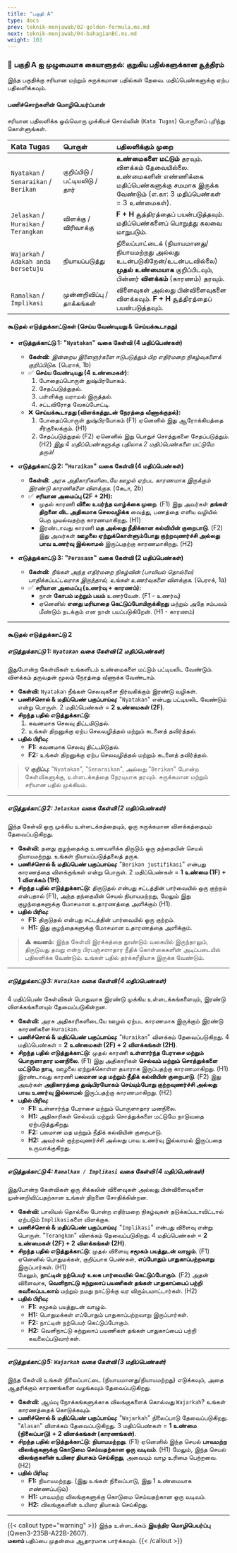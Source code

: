 ```yaml
---
title: "பகுதி A"
type: docs
prev: teknik-menjawab/02-golden-formula.ms.md
next: teknik-menjawab/04-bahagianBC.ms.md
weight: 103
---
```

### 🎯 **பகுதி A ஐ முழுமையாக கையாளுதல்: குறுகிய பதில்களுக்கான சூத்திரம்**

இந்த பகுதிக்கு சரியான மற்றும் சுருக்கமான பதில்கள் தேவை. மதிப்பெண்களுக்கு ஏற்ப பதிலளிக்கவும்.

#### **பணிச்சொற்களின் மொழிபெயர்ப்பான்**

சரியான பதிலளிக்க ஒவ்வொரு முக்கியச் சொல்லின் (`Kata Tugas`) பொருளைப் புரிந்து கொள்ளுங்கள்.

| Kata Tugas | பொருள் | பதிலளிக்கும் முறை |
| :--- | :--- | :--- |
| `Nyatakan` / `Senaraikan` / `Berikan` | குறிப்பிடு / பட்டியலிடு / தார் | **உண்மைகளை மட்டும்** தரவும். விளக்கம் தேவையில்லை. உண்மைகளின் எண்ணிக்கை மதிப்பெண்களுக்கு சமமாக இருக்க வேண்டும் (எ.கா: 3 மதிப்பெண்கள் = 3 உண்மைகள்). |
| `Jelaskan` / `Huraikan` / `Terangkan` | விளக்கு / விரிவாக்கு | **F + H** சூத்திரத்தைப் பயன்படுத்தவும். மதிப்பெண்களைப் பொறுத்து கலவை மாறுபடும். |
| `Wajarkah` / `Adakah anda bersetuju` | நியாயப்படுத்து | நிலைப்பாட்டைக் (நியாயமானது/நியாயமற்றது அல்லது உடன்படுகிறேன்/உடன்படவில்லை) **முதல் உண்மையாக** குறிப்பிடவும், பின்னர் **விளக்கம்** (காரணம்) தரவும். |
| `Ramalkan` / `Implikasi` | முன்னறிவிப்பு / தாக்கங்கள் | விளைவுகள் அல்லது பின்விளைவுகளை விளக்கவும். **F + H** சூத்திரத்தைப் பயன்படுத்தவும். |

#### **கூடுதல் எடுத்துக்காட்டுகள் (செய்ய வேண்டியது & செய்யக்கூடாதது)**

* **எடுத்துக்காட்டு 1: "`Nyatakan`" வகை கேள்வி (4 மதிப்பெண்கள்)**
    * **கேள்வி:** *இன்றைய இளைஞர்களை ஈடுபடுத்தும் பிற எதிர்மறை நிகழ்வுகளைக் குறிப்பிடுக.* (பெராக், 1b)
    * ✅ **செய்ய வேண்டியது (4 உண்மைகள்):**
        1.  போதைப்பொருள் துஷ்பிரயோகம்.
        2.  சேதப்படுத்துதல்.
        3.  பள்ளிக்கு வராமல் இருத்தல்.
        4.  சட்டவிரோத வேகப்போட்டி.
    * ❌ **செய்யக்கூடாதது (விளக்கத்துடன் நேரத்தை வீணாக்குதல்):**
        1.  போதைப்பொருள் துஷ்பிரயோகம் (F1) ஏனெனில் இது ஆரோக்கியத்தை சீர்குலைக்கும். (H1)
        2.  சேதப்படுத்துதல் (F2) ஏனெனில் இது பொதுச் சொத்துகளை சேதப்படுத்தும். (H2)
        *இது 4 மதிப்பெண்களுக்கு பதிலாக 2 மதிப்பெண்களை மட்டுமே தரும்!*

* **எடுத்துக்காட்டு 2: "`Huraikan`" வகை கேள்வி (4 மதிப்பெண்கள்)**
    * **கேள்வி:** *அரசு அதிகாரிகளிடையே ஊழல் ஏற்பட காரணமாக இருக்கும் இரண்டு காரணிகளை விளக்குக.* (கேடா, 2b)
    * ✅ **சரியான அமைப்பு (2F + 2H):**
        * முதல் காரணி **விலை உயர்ந்த வாழ்க்கை முறை**. (F1) இது அவர்கள் **தங்கள் திறனை விட அதிகமாக செலவழிக்க** வைத்து, பணத்தை எளிய வழியில் பெற முயல்வதற்கு காரணமாகிறது. (H1)
        * இரண்டாவது காரணி **மத அல்லது நீதிக்கான கல்வியின் குறைபாடு**. (F2) இது அவர்கள் **ஊழலை ஏற்றுக்கொள்ளும்போது குற்றவுணர்ச்சி அல்லது பாவ உணர்வு இல்லாமல்** இருப்பதற்கு காரணமாகிறது. (H2)

* **எடுத்துக்காட்டு 3: "`Perasaan`" வகை கேள்வி (2 மதிப்பெண்கள்)**
    * **கேள்வி:** *நீங்கள் அந்த எதிர்மறை நிகழ்வின் (பாலியல் தொல்லை) பாதிக்கப்பட்டவராக இருந்தால், உங்கள் உணர்வுகளை விளக்குக.* (பெராக், 1a)
    * ✅ **சரியான அமைப்பு (உணர்வு + காரணம்):**
        * நான் **கோபம் மற்றும் பயம்** உணர்வேன். (F1 - உணர்வு)
        * ஏனெனில் **எனது மரியாதை கெட்டுப்போயிருக்கிறது** மற்றும் அதே சம்பவம் மீண்டும் நடக்கும் என நான் பயப்படுகிறேன். (H1 - காரணம்)

---
#### கூடுதல் எடுத்துக்காட்டு 2

##### **எடுத்துக்காட்டு 1: `Nyatakan` வகை கேள்வி (2 மதிப்பெண்கள்)**

இதுபோன்ற கேள்விகள் உங்களிடம் உண்மைகளை மட்டும் பட்டியலிட வேண்டும். விளக்கம் தருவதன் மூலம் நேரத்தை வீணாக்க வேண்டாம்.

* **கேள்வி:** `Nyatakan` நீங்கள் செலவுகளை நிர்வகிக்கும் இரண்டு வழிகள்.
* **பணிச்சொல் & மதிப்பெண் பகுப்பாய்வு:** "`Nyatakan`" என்பது பட்டியலிட வேண்டும் என்று பொருள். 2 மதிப்பெண்கள் = **2 உண்மைகள் (2F)**.
* **சிறந்த பதில் எடுத்துக்காட்டு:**
    1.  கவனமாக செலவு திட்டமிடுதல்.
    2.  உங்கள் திறனுக்கு ஏற்ப செலவழித்தல் மற்றும் கடனைத் தவிர்த்தல்.
* **பதில் பிரிவு:**
    * **F1:** கவனமாக செலவு திட்டமிடுதல்.
    * **F2:** உங்கள் திறனுக்கு ஏற்ப செலவழித்தல் மற்றும் கடனைத் தவிர்த்தல்.

> **💡 குறிப்பு:** "`Nyatakan`", "`Senaraikan`", அல்லது "`Berikan`" போன்ற கேள்விகளுக்கு, உள்ளடக்கத்தை நேரடியாக தரவும். சுருக்கமான மற்றும் சரியான பதில் முக்கியம்.

---

##### **எடுத்துக்காட்டு 2: `Jelaskan` வகை கேள்வி (2 மதிப்பெண்கள்)**

இந்த கேள்வி ஒரு முக்கிய உள்ளடக்கத்தையும், ஒரு சுருக்கமான விளக்கத்தையும் தேவைப்படுகிறது.

* **கேள்வி:** தனது குழந்தைக்கு உணவளிக்க திருடும் ஒரு தந்தையின் செயல் நியாயமற்றது. உங்கள் நியாயப்படுத்தலைத் தருக.
* **பணிச்சொல் & மதிப்பெண் பகுப்பாய்வு:** "`Berikan justifikasi`" என்பது காரணத்தை விளக்குங்கள் என்று பொருள். 2 மதிப்பெண்கள் = **1 உண்மை (1F) + 1 விளக்கம் (1H)**.
* **சிறந்த பதில் எடுத்துக்காட்டு:**
    திருடுதல் என்பது சட்டத்தின் பார்வையில் ஒரு குற்றம் என்பதால் (F1), அந்த தந்தையின் செயல் நியாயமற்றது, மேலும் இது குழந்தைகளுக்கு மோசமான உதாரணத்தை அளிக்கும் (H1).
* **பதில் பிரிவு:**
    * **F1:** திருடுதல் என்பது சட்டத்தின் பார்வையில் ஒரு குற்றம்.
    * **H1:** இது குழந்தைகளுக்கு மோசமான உதாரணத்தை அளிக்கும்.

> **⚠️ கவனம்:** இந்த கேள்வி இரக்கத்தை தூண்டும் வகையில் இருந்தாலும், திருடுவது தவறு என்ற பிரபஞ்சளாதார நீதிக் கொள்கைகளின் அடிப்படையில் பதிலளிக்க வேண்டும். உங்கள் பதில் தர்க்கரீதியாக இருக்க வேண்டும்.

---

##### **எடுத்துக்காட்டு 3: `Huraikan` வகை கேள்வி (4 மதிப்பெண்கள்)**

4 மதிப்பெண் கேள்விகள் பொதுவாக இரண்டு முக்கிய உள்ளடக்கங்களையும், இரண்டு விளக்கங்களையும் தேவைப்படுகின்றன.

* **கேள்வி:** அரசு அதிகாரிகளிடையே ஊழல் ஏற்பட காரணமாக இருக்கும் இரண்டு காரணிகளை `Huraikan`.
* **பணிச்சொல் & மதிப்பெண் பகுப்பாய்வு:** "`Huraikan`" விளக்கம் தேவைப்படுகிறது. 4 மதிப்பெண்கள் = **2 உண்மைகள் (2F) + 2 விளக்கங்கள் (2H)**.
* **சிறந்த பதில் எடுத்துக்காட்டு:**
    முதல் காரணி **உள்ளார்ந்த பேராசை மற்றும் பொருளாதார மனநிலை**. (F1) இது அதிகாரிகள் **செல்வம் மற்றும் சொத்துக்களை மட்டுமே நாடி**, ஊழலை ஏற்றுக்கொள்ள தயாராக இருப்பதற்கு காரணமாகிறது. (H1)  
    இரண்டாவது காரணி **பலமான மத மற்றும் நீதிக் கல்வியின் குறைபாடு**. (F2) இது அவர்கள் **அதிகாரத்தை துஷ்பிரயோகம் செய்யும்போது குற்றவுணர்ச்சி அல்லது பாவ உணர்வு இல்லாமல்** இருப்பதற்கு காரணமாகிறது. (H2)
* **பதில் பிரிவு:**
    * **F1:** உள்ளார்ந்த பேராசை மற்றும் பொருளாதார மனநிலை.
    * **H1:** அதிகாரிகள் செல்வம் மற்றும் சொத்துக்களை மட்டுமே நாடுவதை ஏற்படுத்துகிறது.
    * **F2:** பலமான மத மற்றும் நீதிக் கல்வியின் குறைபாடு.
    * **H2:** அவர்கள் குற்றவுணர்ச்சி அல்லது பாவ உணர்வு இல்லாமல் இருப்பதை உருவாக்குகிறது.

---

##### **எடுத்துக்காட்டு 4: `Ramalkan / Implikasi` வகை கேள்வி (4 மதிப்பெண்கள்)**

இதுபோன்ற கேள்விகள் ஒரு சிக்கலின் விளைவுகள் அல்லது பின்விளைவுகளை முன்னறிவிப்பதற்கான உங்கள் திறனை சோதிக்கின்றன.

* **கேள்வி:** பாலியல் தொல்லை போன்ற எதிர்மறை நிகழ்வுகள் தடுக்கப்படாவிட்டால் ஏற்படும் `Implikasi`களை விளக்குக.
* **பணிச்சொல் & மதிப்பெண் பகுப்பாய்வு:** "`Implikasi`" என்பது விளைவு என்று பொருள். "`Terangkan`" விளக்கம் தேவைப்படுகிறது. 4 மதிப்பெண்கள் = **2 உண்மைகள் (2F) + 2 விளக்கங்கள் (2H)**.
* **சிறந்த பதில் எடுத்துக்காட்டு:**
    முதல் விளைவு **சமூகம் பயத்துடன் வாழும்**. (F1) ஏனெனில் பொதுமக்கள், குறிப்பாக பெண்கள், **எப்போதும் பாதுகாப்பற்றவாறு** இருப்பார்கள். (H1)  
    மேலும், **நாட்டின் நற்பெயர் உலக பார்வையில் கெட்டுப்போகும்**. (F2) அதன் விளைவாக, **வெளிநாட்டு சுற்றுலாப் பயணிகள் தங்கள் பாதுகாப்பைப் பற்றி கவலைப்படலாம்** மற்றும் நமது நாட்டுக்கு வர விரும்பமாட்டார்கள். (H2)
* **பதில் பிரிவு:**
    * **F1:** சமூகம் பயத்துடன் வாழும்.
    * **H1:** பொதுமக்கள் எப்போதும் பாதுகாப்பற்றவாறு இருப்பார்கள்.
    * **F2:** நாட்டின் நற்பெயர் கெட்டுப்போகும்.
    * **H2:** வெளிநாட்டு சுற்றுலாப் பயணிகள் தங்கள் பாதுகாப்பைப் பற்றி கவலைப்படுவார்கள்.

---

##### **எடுத்துக்காட்டு 5: `Wajarkah` வகை கேள்வி (3 மதிப்பெண்கள்)**

இந்த கேள்வி உங்கள் நிலைப்பாட்டை (நியாயமானது/நியாயமற்றது) எடுக்கவும், அதை ஆதரிக்கும் காரணங்களை வழங்கவும் தேவைப்படுகிறது.

* **கேள்வி:** ஆய்வு நோக்கங்களுக்காக விலங்குகளைக் கொல்வது `Wajarkah`? உங்கள் காரணத்தைக் கொடுக்கவும்.
* **பணிச்சொல் & மதிப்பெண் பகுப்பாய்வு:** "`Wajarkah`" நிலைப்பாடு தேவைப்படுகிறது. "`Alasan`" விளக்கம் தேவைப்படுகிறது. 3 மதிப்பெண்கள் = **1 உண்மை (நிலைப்பாடு) + 2 விளக்கங்கள் (காரணங்கள்)**.
* **சிறந்த பதில் எடுத்துக்காட்டு:**
    **நியாயமற்றது.** (F1) ஏனெனில் இந்த செயல் **பாவமற்ற விலங்குகளுக்கு கொடுமை செய்வதற்கான ஒரு வடிவம்**. (H1) மேலும், இந்த செயல் **விலங்குகளின் உயிரை தியாகம் செய்கிறது**, அவையும் வாழ உரிமை பெற்றவை. (H2)
* **பதில் பிரிவு:**
    * **F1:** நியாயமற்றது. (இது உங்கள் நிலைப்பாடு, இது 1 உண்மையாக எண்ணப்படும்)
    * **H1:** பாவமற்ற விலங்குகளுக்கு கொடுமை செய்வதற்கான ஒரு வடிவம்.
    * **H2:** விலங்குகளின் உயிரை தியாகம் செய்கிறது.

---

{{< callout type="warning" >}}
  இந்த உள்ளடக்கம் **இயந்திர மொழிபெயர்ப்பு** (Qwen3-235B-A22B-2607).  
  **மலாய்** பதிப்பை முதன்மை ஆதாரமாக பார்க்கவும்.
{{< /callout >}}

